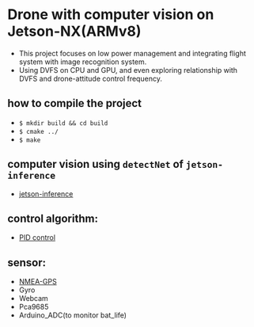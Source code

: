 # Drone with computer vision on Jetson-NX(ARMv8)
* This project focuses on low power management and integrating flight system with image recognition system.
* Using DVFS on CPU and GPU, and even exploring relationship with DVFS and drone-attitude control frequency.
## how to compile the project
* `$ mkdir build && cd build`
* `$ cmake ../`
* `$ make`
## computer vision using `detectNet` of `jetson-inference`
* [jetson-inference](https://github.com/dusty-nv/jetson-inference)
## control algorithm:
* [PID control](https://github.com/a0983511138/Jetson-NX_drone_controller)
## sensor:
* [NMEA-GPS](https://github.com/craigpeacock/NMEA-GPS)
* Gyro
* Webcam
* Pca9685
* Arduino_ADC(to monitor bat_life)



